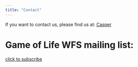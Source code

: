 ```yaml
---
title: "Contact"
---
```


If you want to contact us, please find us at:
<a href="mailto:casper@gamoflife.nl">Casper</a>

# Game of Life WFS mailing list:

<a href="mailto:casper@gameoflife.nl?subject=subscribe me&body=please keep me posted on WFS events">click to subscribe</a>